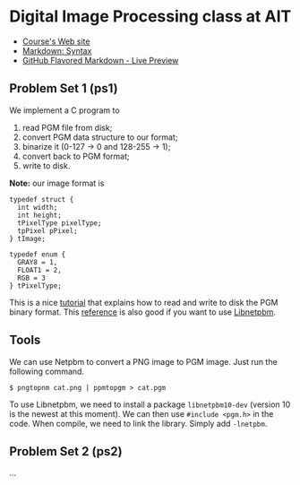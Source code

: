 # Digital Image Processing class at AIT

- [Course's Web site](http://vgl-ait.org/cis/courses/59)
- [Markdown: Syntax](http://daringfireball.net/projects/markdown/syntax)
- [GitHub Flavored Markdown - Live Preview](http://tmpvar.com/markdown.html)

## Problem Set 1 (ps1)

We implement a C program to

1. read PGM file from disk;
2. convert PGM data structure to our format;
3. binarize it (0-127 -> 0 and 128-255 -> 1);
4. convert back to PGM format;
5. write to disk.

**Note:** our image format is 

    typedef struct {
      int width;
      int height;
      tPixelType pixelType;
      tpPixel pPixel;
    } tImage;

    typedef enum {
      GRAY8 = 1, 
      FLOAT1 = 2, 
      RGB = 3
    } tPixelType;

This is a nice [tutorial](http://www.chasanc.com/index.php/Coding/PGM-Image-Format.html) that explains how to read and write to disk the PGM binary format. This [reference](http://fossies.org/dox/URT3.1a/dir_73a3a88a177516bb9d1c7678b440c77f.html) is also good if you want to use [Libnetpbm](http://netpbm.sourceforge.net/doc/libnetpbm.html).

## Tools 
We can use Netpbm to convert a PNG image to PGM image. Just run the following command.

    $ pngtopnm cat.png | ppmtopgm > cat.pgm

To use Libnetpbm, we need to install a package `libnetpbm10-dev` 
(version 10 is the newest at this moment). We can then use `#include <pgm.h>` 
in the code. When compile, we need to link the library. Simply add `-lnetpbm`. 

## Problem Set 2 (ps2) 

...



